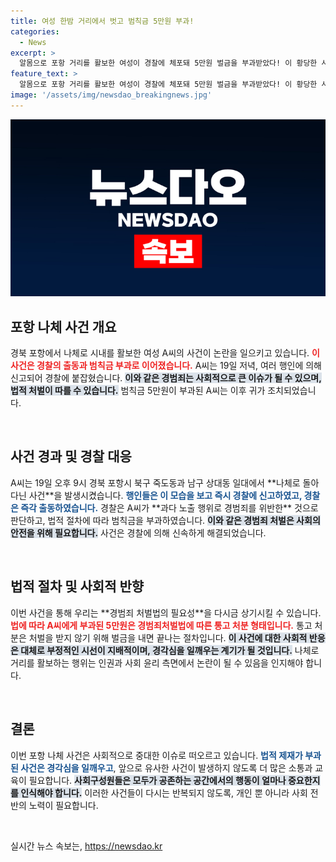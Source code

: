 ```yaml
---
title: 여성 한밤 거리에서 벗고 범칙금 5만원 부과!
categories:
  - News
excerpt: >
  알몸으로 포항 거리를 활보한 여성이 경찰에 체포돼 5만원 벌금을 부과받았다! 이 황당한 사건의 전말은? 클릭해서 자세히 알아보세요!
feature_text: >
  알몸으로 포항 거리를 활보한 여성이 경찰에 체포돼 5만원 벌금을 부과받았다! 이 황당한 사건의 전말은? 클릭해서 자세히 알아보세요!
image: '/assets/img/newsdao_breakingnews.jpg'
---
```


<p><img src="/assets/img/newsdao_breakingnews.jpg" alt="koreaapp 속보" /></p>

<p><html>
<head>
    <title>포항에서 나체로 활보한 여성의 사건</title>
</head>
<body></p>

<h2 data-ke-size="size26">포항 나체 사건 개요</h2>

<p data-ke-size="size16">경북 포항에서 나체로 시내를 활보한 여성 A씨의 사건이 논란을 일으키고 있습니다. <b><span style="color: #ee2323;">이 사건은 경찰의 출동과 범칙금 부과로 이어졌습니다.</span></b> A씨는 19일 저녁, 여러 행인에 의해 신고되어 경찰에 붙잡혔습니다. <b><span style="background-color: #21538527;">이와 같은 경범죄는 사회적으로 큰 이슈가 될 수 있으며, 법적 처벌이 따를 수 있습니다.</span></b> 범칙금 5만원이 부과된 A씨는 이후 귀가 조치되었습니다.</p>

<p data-ke-size="size16">&nbsp;</p>

<h2 data-ke-size="size26">사건 경과 및 경찰 대응</h2>

<p data-ke-size="size16">A씨는 19일 오후 9시 경북 포항시 북구 죽도동과 남구 상대동 일대에서 **나체로 돌아다닌 사건**을 발생시켰습니다. <b><span style="color: #1a5490;">행인들은 이 모습을 보고 즉시 경찰에 신고하였고, 경찰은 즉각 출동하였습니다.</span></b> 경찰은 A씨가 **과다 노출 행위로 경범죄를 위반한** 것으로 판단하고, 법적 절차에 따라 범칙금을 부과하였습니다. <b><span style="background-color: #21538527;">이와 같은 경범죄 처벌은 사회의 안전을 위해 필요합니다.</span></b> 사건은 경찰에 의해 신속하게 해결되었습니다.</p>

<p data-ke-size="size16">&nbsp;</p>

<h2 data-ke-size="size26">법적 절차 및 사회적 반향</h2>

<p data-ke-size="size16">이번 사건을 통해 우리는 **경범죄 처벌법의 필요성**을 다시금 상기시킬 수 있습니다. <b><span style="color: #ee2323;">법에 따라 A씨에게 부과된 5만원은 경범죄처벌법에 따른 통고 처분 형태입니다.</span></b> 통고 처분은 처벌을 받지 않기 위해 벌금을 내면 끝나는 절차입니다. <b><span style="background-color: #21538527;">이 사건에 대한 사회적 반응은 대체로 부정적인 시선이 지배적이며, 경각심을 일깨우는 계기가 될 것입니다.</span></b> 나체로 거리를 활보하는 행위는 인권과 사회 윤리 측면에서 논란이 될 수 있음을 인지해야 합니다.</p>

<p data-ke-size="size16">&nbsp;</p>

<h2 data-ke-size="size26">결론</h2>

<p data-ke-size="size16">이번 포항 나체 사건은 사회적으로 중대한 이슈로 떠오르고 있습니다. <b><span style="color: #1a5490;">법적 제재가 부과된 사건은 경각심을 일깨우고</span></b>, 앞으로 유사한 사건이 발생하지 않도록 더 많은 소통과 교육이 필요합니다. <b><span style="background-color: #21538527;">사회구성원들은 모두가 공존하는 공간에서의 행동이 얼마나 중요한지를 인식해야 합니다.</span></b> 이러한 사건들이 다시는 반복되지 않도록, 개인 뿐 아니라 사회 전반의 노력이 필요합니다.</p>

<p data-ke-size="size16">&nbsp;</p>

<p></body>
</html></p>
실시간 뉴스 속보는, <a href="https://newsdao.kr" rel="dofollow">https://newsdao.kr</a>


